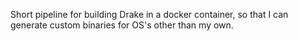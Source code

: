 Short pipeline for building Drake in a docker container, so that I can generate custom binaries for OS's other than my own.